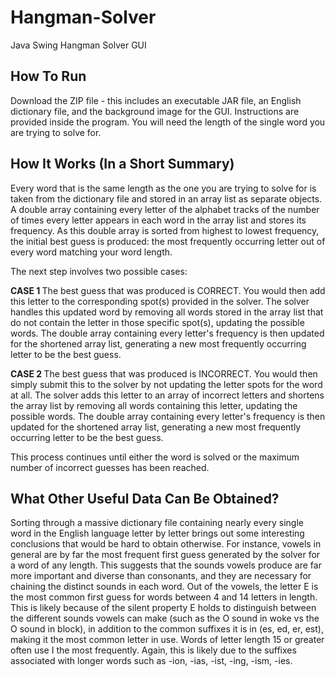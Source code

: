 Hangman-Solver
==============

Java Swing Hangman Solver GUI

<h2>How To Run</h2>
Download the ZIP file - this includes an executable JAR file, an English dictionary file, and the background image for the GUI. 
Instructions are provided inside the program. You will need the length of the single word you are trying to solve for. 

<h2>How It Works (In a Short Summary)</h2>
Every word that is the same length as the one you are trying to solve for is taken from the dictionary file and stored in an array list as separate objects. A double array containing every letter of the alphabet tracks of the number of times every letter appears in each word in the array list and stores its frequency. As this double array is sorted from highest to lowest frequency, the initial best guess is produced: the most frequently occurring letter out of every word matching your word length. 

The next step involves two possible cases:

<b> CASE 1 </b>
The best guess that was produced is CORRECT. You would then add this letter to the corresponding spot(s) provided in the solver. The solver handles this updated word by removing all words stored in the array list that do not contain the letter in those specific spot(s), updating the possible words. The double array containing every letter's frequency is then updated for the shortened array list, generating a new most frequently occurring letter to be the best guess.

<b> CASE 2 </b>
The best guess that was produced is INCORRECT. You would then simply submit this to the solver by not updating the letter spots for the word at all. The solver adds this letter to an array of incorrect letters and shortens the array list by removing all words containing this letter, updating the possible words. The double array containing every letter's frequency is then updated for the shortened array list, generating a new most frequently occurring letter to be the best guess. 


This process continues until either the word is solved or the maximum number of incorrect guesses has been reached. 

<h2>What Other Useful Data Can Be Obtained?</h2>
Sorting through a massive dictionary file containing nearly every single word in the English language letter by letter brings out some interesting conclusions that would be hard to obtain otherwise. For instance, vowels in general are by far the most frequent first guess generated by the solver for a word of any length. This suggests that the sounds vowels produce are far more important and diverse than consonants, and they are necessary for chaining the distinct sounds in each word.
Out of the vowels, the letter E is the most common first guess for words between 4 and 14 letters in length. This is likely because of the silent property E holds to distinguish between the different sounds vowels can make (such as the O sound in woke vs the O sound in block), in addition to the common suffixes it is in (es, ed, er, est), making it the most common letter in use. Words of letter length 15 or greater often use I the most frequently. Again, this is likely due to the suffixes associated with longer words such as -ion, -ias, -ist, -ing, -ism, -ies.
